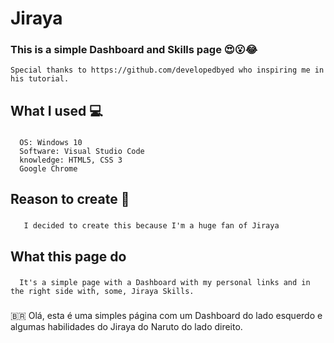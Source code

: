 # Jiraya
  ### This is a simple Dashboard and Skills page :heart_eyes::open_mouth::joy:
    Special thanks to https://github.com/developedbyed who inspiring me in his tutorial.
  
## What I used :computer:
  ### 
      OS: Windows 10
      Software: Visual Studio Code
      knowledge: HTML5, CSS 3
      Google Chrome
      
## Reason to create :thinking:
  ###
       I decided to create this because I'm a huge fan of Jiraya

## What this page do
 ###
      It's a simple page with a Dashboard with my personal links and in the right side with, some, Jiraya Skills.
     
### 
🇧🇷 Olá, esta é uma simples página com um Dashboard do lado esquerdo e algumas habilidades do Jiraya do Naruto do lado direito.
